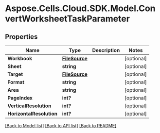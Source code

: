 # Aspose.Cells.Cloud.SDK.Model.ConvertWorksheetTaskParameter
## Properties

Name | Type | Description | Notes
------------ | ------------- | ------------- | -------------
**Workbook** | [**FileSource**](FileSource.md) |  | [optional] 
**Sheet** | **string** |  | [optional] 
**Target** | [**FileSource**](FileSource.md) |  | [optional] 
**Format** | **string** |  | [optional] 
**Area** | **string** |  | [optional] 
**PageIndex** | **int?** |  | [optional] 
**VerticalResolution** | **int?** |  | [optional] 
**HorizontalResolution** | **int?** |  | [optional] 

[[Back to Model list]](../README.md#documentation-for-models) [[Back to API list]](../README.md#documentation-for-api-endpoints) [[Back to README]](../README.md)

